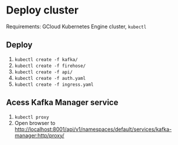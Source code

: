 # Deploy cluster

Requirements: GCloud Kubernetes Engine cluster, `kubectl`

## Deploy

1. `kubectl create -f kafka/`
1. `kubectl create -f firehose/`
3. `kubectl create -f api/`
4. `kubectl create -f auth.yaml`
5. `kubectl create -f ingress.yaml`

## Acess Kafka Manager service

1. `kubectl proxy`
2. Open browser to [http://localhost:8001/api/v1/namespaces/default/services/kafka-manager:http/proxy/](http://localhost:8001/api/v1/namespaces/default/services/kafka-manager:http/proxy/)
